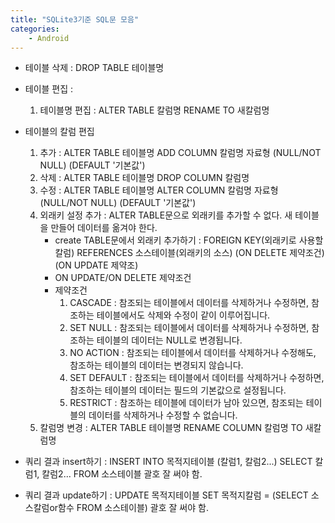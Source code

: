 ```yaml
---
title: "SQLite3기준 SQL문 모음"
categories:
    - Android
---
```

* 테이블 삭제 : DROP TABLE 테이블명

* 테이블 편집 : 
    1. 테이블명 편집 : ALTER TABLE 칼럼명 RENAME TO 새칼럼명

* 테이블의 칼럼 편집
    1. 추가 : ALTER TABLE 테이블명 ADD COLUMN 칼럼명 자료형 (NULL/NOT NULL) (DEFAULT '기본값')
    2. 삭제 : ALTER TABLE 테이블명 DROP COLUMN 칼럼명
    3. 수정 : ALTER TABLE 테이블명 ALTER COLUMN 칼럼명 자료형 (NULL/NOT NULL) (DEFAULT '기본값')
    4. 외래키 설정 추가 : ALTER TABLE문으로 외래키를 추가할 수 없다. 새 테이블을 만들어 데이터를 옮겨야 한다.
        * create TABLE문에서 외래키 추가하기 : FOREIGN KEY(외래키로 사용할 칼럼) REFERENCES 소스테이블(외래키의 소스) (ON DELETE 제약조건) (ON UPDATE 제약조)
        * ON UPDATE/ON DELETE 제약조건
        * 제약조건
            1. CASCADE : 참조되는 테이블에서 데이터를 삭제하거나 수정하면, 참조하는 테이블에서도 삭제와 수정이 같이 이루어집니다.
            2. SET NULL : 참조되는 테이블에서 데이터를 삭제하거나 수정하면, 참조하는 테이블의 데이터는 NULL로 변경됩니다.
            3. NO ACTION : 참조되는 테이블에서 데이터를 삭제하거나 수정해도, 참조하는 테이블의 데이터는 변경되지 않습니다.
            4. SET DEFAULT : 참조되는 테이블에서 데이터를 삭제하거나 수정하면, 참조하는 테이블의 데이터는 필드의 기본값으로 설정됩니다.
            5. RESTRICT : 참조하는 테이블에 데이터가 남아 있으면, 참조되는 테이블의 데이터를 삭제하거나 수정할 수 없습니다.
    5. 칼럼명 변경 : ALTER TABLE 테이블명 RENAME COLUMN 칼럼명 TO 새칼럼명
    
* 쿼리 결과 insert하기 : INSERT INTO 목적지테이블 (칼럼1, 칼럼2...) SELECT 칼럼1, 칼럼2... FROM 소스테이블
    괄호 잘 써야 함.
    
* 쿼리 결과 update하기 : UPDATE 목적지테이블 SET 목적지칼럼 = (SELECT 소스칼럼or함수 FROM 소스테이블)
    괄호 잘 써야 함.